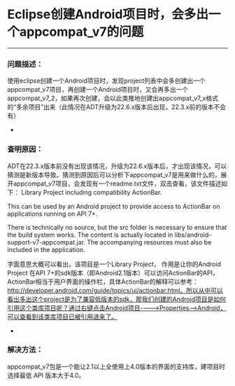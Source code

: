 # Eclipse创建Android项目时，会多出一个appcompat_v7的问题 

---
### 问题描述：
使用eclipse创建一个Android项目时，发现project列表中会多创建出一个appcompat_v7项目，再创建一个Android项目时，又会再多出一个appcompat_v7_2，如果再次创建，会以此类推地创建出appcompat_v7_x格式的“多余项目”出来（此情况在ADT升级为22.6.x版本后出现，22.3.x前的版本不会有）

-
### 查明原因：
ADT在22.3.x版本前没有出现该情况，升级为22.6.x版本后，才出现该情况，可以猜测是新版本导致。猜测到原因后可以分析下appcompat_v7是用来做什么的，展开appcompat_v7项目，会发现有一个readme.txt文件，双击查看，该文件描述如下：
Library Project including compatibility ActionBar.

This can be used by an Android project to provide
access to ActionBar on applications running on API 7+.

There is technically no source, but the src folder is necessary
to ensure that the build system works.  The content is actually
located in libs/android-support-v7-appcompat.jar.
The accompanying resources must also be included in the application.

字面意思大概可以看出，该项目是一个Library Project， 作用是让你的Android Project 在API 7+的sdk版本（即Android2.1版本）可以访问ActionBar的API，ActionBar相当于用户界面的操作栏，具体ActionBar的解释可以参考：http://developer.android.com/guide/topics/ui/actionbar.html。所以从中可以看出多出这个project是为了兼容低版本的sdk，那我们创建的Android项目是如何引用这个类库项目呢？通过右键点击Android项目---->Properties-->Android，可以查看到该类库项目已被引用进来了。

-
### 解决方法：
appcompat_v7包是一个能让2.1以上全使用上4.0版本的界面的支持库，建项目时选择最低 API 版本大于4.0。